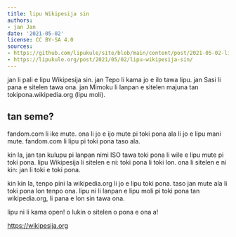 ```yaml
---
title: lipu Wikipesija sin
authors:
- jan Jan
date: '2021-05-02'
license: CC BY-SA 4.0
sources:
- https://github.com/lipukule/site/blob/main/content/post/2021-05-02-lipu_wikipesija_sin.md
- https://lipukule.org/post/2021/05/02/lipu-wikipesija-sin/
---
```


jan li pali e lipu Wikipesija sin. jan Tepo li kama jo e ilo tawa lipu. jan Sasi li pana e sitelen tawa ona. jan Mimoku li lanpan e sitelen majuna tan tokipona.wikipedia.org (lipu moli).

## tan seme?

fandom.com li ike mute. ona li jo e ijo mute pi toki pona ala li jo e lipu mani mute. fandom.com li lipu pi toki pona taso ala.

kin la, jan tan kulupu pi lanpan nimi ISO tawa toki pona li wile e lipu mute pi toki pona. lipu Wikipesija li sitelen e ni: toki pona li toki lon. ona li sitelen e ni kin: jan li toki e toki pona.

kin kin la, tenpo pini la wikipedia.org li jo e lipu toki pona. taso jan mute ala li toki pona lon tenpo ona. lipu ni li lanpan e lipu moli pi toki pona tan wikipedia.org, li pana e lon sin tawa ona.

lipu ni li kama open! o lukin o sitelen o pona e ona a!

https://wikipesija.org